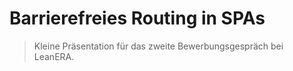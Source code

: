# Barrierefreies Routing in SPAs

> Kleine Präsentation für das zweite Bewerbungsgespräch bei LeanERA.
